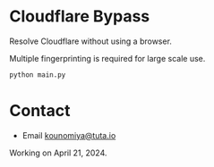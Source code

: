 # Cloudflare Bypass

Resolve Cloudflare without using a browser.

Multiple fingerprinting is required for large scale use.

```bash
python main.py
```

# Contact

- Email [kounomiya@tuta.io](mailto:kounomiya@tuta.io)

Working on April 21, 2024.
